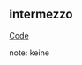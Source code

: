 ##  intermezzo

[Code](txmt://open?url=file://~/code/fun-js/examples/intermezzo-1.coffee)

note:
    keine
